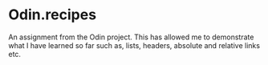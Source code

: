 # Odin.recipes 
An assignment from the Odin project. This has allowed me to demonstrate what I have learned so far such as, lists, headers, absolute and relative links etc.
